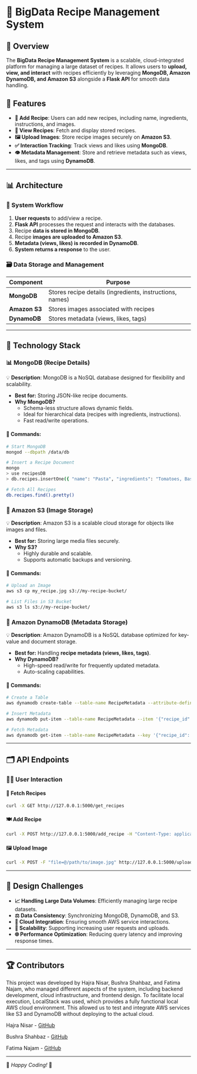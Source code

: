 # 🌟 BigData Recipe Management System

## 🍔 Overview
The **BigData Recipe Management System** is a scalable, cloud-integrated platform for managing a large dataset of recipes. It allows users to **upload, view, and interact** with recipes efficiently by leveraging **MongoDB, Amazon DynamoDB, and Amazon S3** alongside a **Flask API** for smooth data handling.

## 📅 Features
- **🍲 Add Recipe**: Users can add new recipes, including name, ingredients, instructions, and images.
- **📝 View Recipes**: Fetch and display stored recipes.
- **🖼️ Upload Images**: Store recipe images securely on **Amazon S3**.
- **✅ Interaction Tracking**: Track views and likes using **MongoDB**.
- **👁️ Metadata Management**: Store and retrieve metadata such as views, likes, and tags using **DynamoDB**.

---

## 📊 Architecture
### 🏢 System Workflow
1. **User requests** to add/view a recipe.
2. **Flask API** processes the request and interacts with the databases.
3. Recipe **data is stored in MongoDB**.
4. Recipe **images are uploaded to Amazon S3**.
5. **Metadata (views, likes) is recorded in DynamoDB**.
6. **System returns a response** to the user.

### 🗃️ Data Storage and Management
| Component    | Purpose |
|-------------|---------|
| **MongoDB** | Stores recipe details (ingredients, instructions, names) |
| **Amazon S3** | Stores images associated with recipes |
| **DynamoDB** | Stores metadata (views, likes, tags) |

---

## 📝 Technology Stack
### 📊 MongoDB (Recipe Details)
💡 **Description**: MongoDB is a NoSQL database designed for flexibility and scalability.
- **Best for:** Storing JSON-like recipe documents.
- **Why MongoDB?**
  - Schema-less structure allows dynamic fields.
  - Ideal for hierarchical data (recipes with ingredients, instructions).
  - Fast read/write operations.

#### 💪 Commands:
```bash
# Start MongoDB
mongod --dbpath /data/db

# Insert a Recipe Document
mongo
> use recipesDB
> db.recipes.insertOne({ "name": "Pasta", "ingredients": "Tomatoes, Basil, Olive Oil", "instructions": "Boil pasta and mix." })

# Fetch All Recipes
db.recipes.find().pretty()
```

### 🏢 Amazon S3 (Image Storage)
💡 **Description**: Amazon S3 is a scalable cloud storage for objects like images and files.
- **Best for:** Storing large media files securely.
- **Why S3?**
  - Highly durable and scalable.
  - Supports automatic backups and versioning.

#### 💪 Commands:
```bash
# Upload an Image
aws s3 cp my_recipe.jpg s3://my-recipe-bucket/

# List Files in S3 Bucket
aws s3 ls s3://my-recipe-bucket/
```

### 🔢 Amazon DynamoDB (Metadata Storage)
💡 **Description**: Amazon DynamoDB is a NoSQL database optimized for key-value and document storage.
- **Best for:** Handling **recipe metadata (views, likes, tags)**.
- **Why DynamoDB?**
  - High-speed read/write for frequently updated metadata.
  - Auto-scaling capabilities.

#### 💪 Commands:
```bash
# Create a Table
aws dynamodb create-table --table-name RecipeMetadata --attribute-definitions AttributeName=recipe_id,AttributeType=S --key-schema AttributeName=recipe_id,KeyType=HASH --billing-mode PAY_PER_REQUEST

# Insert Metadata
aws dynamodb put-item --table-name RecipeMetadata --item '{"recipe_id": {"S": "1"}, "views": {"N": "10"}, "likes": {"N": "5"}}'

# Fetch Metadata
aws dynamodb get-item --table-name RecipeMetadata --key '{"recipe_id": {"S": "1"}}'
```

---

## 🗂 API Endpoints
### 👨‍💻 User Interaction
#### 🔄 Fetch Recipes
```bash
curl -X GET http://127.0.0.1:5000/get_recipes
```
#### 🍽️ Add Recipe
```bash
curl -X POST http://127.0.0.1:5000/add_recipe -H "Content-Type: application/json" -d '{"recipe_id": "2", "name": "Spaghetti Bolognese", "ingredients": "Spaghetti, Beef, Tomato Sauce", "instructions": "Cook pasta, make sauce, mix.", "image_url": "s3://my-recipe-bucket/spaghetti.jpg"}'
```
#### 🖼️ Upload Image
```bash
curl -X POST -F "file=@/path/to/image.jpg" http://127.0.0.1:5000/upload_file
```

---

## 🔧 Design Challenges
- **📈 Handling Large Data Volumes**: Efficiently managing large recipe datasets.
- **⚖️ Data Consistency**: Synchronizing MongoDB, DynamoDB, and S3.
- **🏢 Cloud Integration**: Ensuring smooth AWS service interactions.
- **🚀 Scalability**: Supporting increasing user requests and uploads.
- **🌐 Performance Optimization**: Reducing query latency and improving response times.

---

## 🏆 Contributors
This project was developed by Hajra Nisar, Bushra Shahbaz, and Fatima Najam, who managed different aspects of the system, including backend development, cloud infrastructure, and frontend design. To facilitate local execution, LocalStack was used, which provides a fully functional local AWS cloud environment. This allowed us to test and integrate AWS services like S3 and DynamoDB without deploying to the actual cloud.

Hajra Nisar - [GitHub](https://github.com/hajragit)

Bushra Shahbaz - [GitHub](https://github.com/Bushra-Butt-17)

Fatima Najam - [GitHub](https://github.com/najamfatim)

---

💪 *Happy Coding!* 💪

